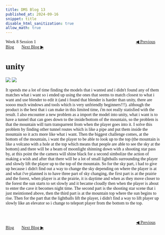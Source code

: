 ```yaml
---
title: DMS Blog 13
published_at: 2024-09-16
snippet: title
disable_html_sanitization: true
allow_math: true
---
```

<font face="Times New Roman">
Week 8 Session 1
<a href="https://d20502-d-dms1-blog-38.deno.dev/twelfth-blog-post" class="button" style="margin-left:23em">◀︎ Previous Blog</a>&nbsp;&nbsp;&nbsp;&nbsp;&nbsp;&nbsp;
<a href="https://d20502-d-dms1-blog-38.deno.dev/fourteen-blog-post" class="button">Next Blog ▶︎</a>

# unity

![](8/1.png)
![](8/2.png)


It spends me a lot of time finding the models that i wanted and i didn't found any of them matches what i want so i ended up using the ones that seems to match closest to what i want and use blender to edit it (and i found that blender is harder than unity, there are soooo much windows and tools which is very unfriendly beginners!!!). although the product is the best that i can make in this limited time, i'm not really statisfied with the result. I also encounter a new problem as a import the model into unity, what i want is to have a tunnel that can goes down to the inside/bottom of the mountain, so the problem is that the mountain will turn transparrent from when the player goes into it. I solve this problem by finding other tunnel routes which is like a pipe and put them inside the mountain so it acts more like what i want. Then the biggest challenge comes, at the bottom of the mountain, i want the player to be able to look up to the top (the mountain is like a volcano with a hole at the top which means that people are able to see the sky at the bottom) and there will be a beam of moonlight shinning down with a shooting star pass by, at this point the the camera will shine black for a second simbolize the action of making a wish and after that there will be a lot of small lightballs surrounding the player and slowly lift the player up to the top of the mountain. So for the sky part, i had to give up because i didn't find out a way to change the sky depending on where the player is at and what i've planned is to have three part of sky changing, the first part is at the prairie and the forest, when player is at the prairie, it is daytime and when as they move closer to the forest the sun starts to set slowly and it became cloudly then when the player is about to enter the cave it becomes night time. The second part is the shooting star scene that i just meintioned above, then the third part is at the mountain top where the sun begins to rise. Then for the part that the lightballs lift the player, i didn't find a way to lift player up slowly like an elevator so i change to teleport player from the bottom to the top. 

<br></br>
<a href="https://d20502-d-dms1-blog-38.deno.dev/twelfth-blog-post" class="button" style="margin-left:30.35em">◀︎ Previous Blog</a>&nbsp;&nbsp;&nbsp;&nbsp;&nbsp;&nbsp;
<a href="https://d20502-d-dms1-blog-38.deno.dev/fourteen-blog-post" class="button">Next Blog ▶︎</a>
</font>